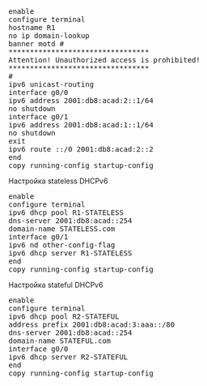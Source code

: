 
<pre>
enable
configure terminal
hostname R1
no ip domain-lookup
banner motd #
*********************************
Attention! Unauthorized access is prohibited!
*********************************
#
ipv6 unicast-routing
interface g0/0
ipv6 address 2001:db8:acad:2::1/64
no shutdown
interface g0/1
ipv6 address 2001:db8:acad:1::1/64
no shutdown
exit
ipv6 route ::/0 2001:db8:acad:2::2
end
copy running-config startup-config
</pre>   
Настройка stateless DHCPv6
<pre>
enable
configure terminal
ipv6 dhcp pool R1-STATELESS
dns-server 2001:db8:acad::254
domain-name STATELESS.com
interface g0/1
ipv6 nd other-config-flag
ipv6 dhcp server R1-STATELESS
end
copy running-config startup-config
</pre>
Настройка stateful DHCPv6
<pre>
enable
configure terminal
ipv6 dhcp pool R2-STATEFUL
address prefix 2001:db8:acad:3:aaa::/80
dns-server 2001:db8:acad::254
domain-name STATEFUL.com
interface g0/0
ipv6 dhcp server R2-STATEFUL
end
copy running-config startup-config
</pre
